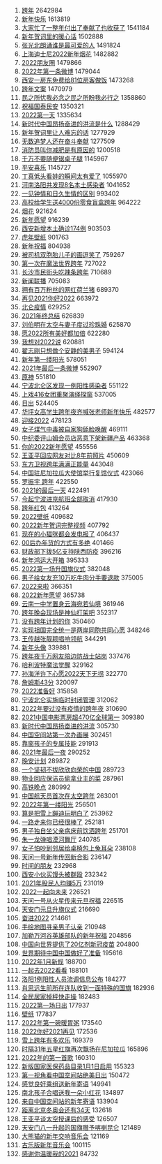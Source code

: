 1. [跨年](https://s.weibo.com//weibo?q=%E8%B7%A8%E5%B9%B4&Refer=top) 2642984
2. [新年快乐](https://s.weibo.com//weibo?q=%E6%96%B0%E5%B9%B4%E5%BF%AB%E4%B9%90&Refer=top) 1613819
3. [大家忙了一整年付出了奉献了也收获了](https://s.weibo.com//weibo?q=%23%E5%A4%A7%E5%AE%B6%E5%BF%99%E4%BA%86%E4%B8%80%E6%95%B4%E5%B9%B4%E4%BB%98%E5%87%BA%E4%BA%86%E5%A5%89%E7%8C%AE%E4%BA%86%E4%B9%9F%E6%94%B6%E8%8E%B7%E4%BA%86%23&Refer=top) 1541184
4. [新年贺词里的暖心话](https://s.weibo.com//weibo?q=%23%E6%96%B0%E5%B9%B4%E8%B4%BA%E8%AF%8D%E9%87%8C%E7%9A%84%E6%9A%96%E5%BF%83%E8%AF%9D%23&Refer=top) 1502888
5. [张光北朗诵谁是最可爱的人](https://s.weibo.com//weibo?q=%23%E5%BC%A0%E5%85%89%E5%8C%97%E6%9C%97%E8%AF%B5%E8%B0%81%E6%98%AF%E6%9C%80%E5%8F%AF%E7%88%B1%E7%9A%84%E4%BA%BA%23&Refer=top) 1491824
6. [上海迪士尼2022新年烟花](https://s.weibo.com//weibo?q=%E4%B8%8A%E6%B5%B7%E8%BF%AA%E5%A3%AB%E5%B0%BC2022%E6%96%B0%E5%B9%B4%E7%83%9F%E8%8A%B1&Refer=top) 1482882
7. [2022朋友圈](https://s.weibo.com//weibo?q=2022%E6%9C%8B%E5%8F%8B%E5%9C%88&Refer=top) 1479866
8. [2022年第一条微博](https://s.weibo.com//weibo?q=%232022%E5%B9%B4%E7%AC%AC%E4%B8%80%E6%9D%A1%E5%BE%AE%E5%8D%9A%23&Refer=top) 1479044
9. [西安一房东免费给81位房客做饭](https://s.weibo.com//weibo?q=%23%E8%A5%BF%E5%AE%89%E4%B8%80%E6%88%BF%E4%B8%9C%E5%85%8D%E8%B4%B9%E7%BB%9981%E4%BD%8D%E6%88%BF%E5%AE%A2%E5%81%9A%E9%A5%AD%23&Refer=top) 1473268
10. [跨年文案](https://s.weibo.com//weibo?q=%E8%B7%A8%E5%B9%B4%E6%96%87%E6%A1%88&Refer=top) 1470979
11. [民之所忧我必念之民之所盼我必行之](https://s.weibo.com//weibo?q=%23%E6%B0%91%E4%B9%8B%E6%89%80%E5%BF%A7%E6%88%91%E5%BF%85%E5%BF%B5%E4%B9%8B%E6%B0%91%E4%B9%8B%E6%89%80%E7%9B%BC%E6%88%91%E5%BF%85%E8%A1%8C%E4%B9%8B%23&Refer=top) 1358860
12. [祝福国泰民安](https://s.weibo.com//weibo?q=%23%E7%A5%9D%E7%A6%8F%E5%9B%BD%E6%B3%B0%E6%B0%91%E5%AE%89%23&Refer=top) 1350321
13. [2022第一天](https://s.weibo.com//weibo?q=%232022%E7%AC%AC%E4%B8%80%E5%A4%A9%23&Refer=top) 1335634
14. [新时代中国昂扬奋进的洪流是什么](https://s.weibo.com//weibo?q=%23%E6%96%B0%E6%97%B6%E4%BB%A3%E4%B8%AD%E5%9B%BD%E6%98%82%E6%89%AC%E5%A5%8B%E8%BF%9B%E7%9A%84%E6%B4%AA%E6%B5%81%E6%98%AF%E4%BB%80%E4%B9%88%23&Refer=top) 1288429
15. [新年贺词里让人难忘的话](https://s.weibo.com//weibo?q=%23%E6%96%B0%E5%B9%B4%E8%B4%BA%E8%AF%8D%E9%87%8C%E8%AE%A9%E4%BA%BA%E9%9A%BE%E5%BF%98%E7%9A%84%E8%AF%9D%23&Refer=top) 1277929
16. [无数追梦人还在奋斗奉献](https://s.weibo.com//weibo?q=%23%E6%97%A0%E6%95%B0%E8%BF%BD%E6%A2%A6%E4%BA%BA%E8%BF%98%E5%9C%A8%E5%A5%8B%E6%96%97%E5%A5%89%E7%8C%AE%23&Refer=top) 1277509
17. [消防员叫你减肥是有原因的](https://s.weibo.com//weibo?q=%23%E6%B6%88%E9%98%B2%E5%91%98%E5%8F%AB%E4%BD%A0%E5%87%8F%E8%82%A5%E6%98%AF%E6%9C%89%E5%8E%9F%E5%9B%A0%E7%9A%84%23&Refer=top) 1200518
18. [千万不要随便锯桌子腿](https://s.weibo.com//weibo?q=%23%E5%8D%83%E4%B8%87%E4%B8%8D%E8%A6%81%E9%9A%8F%E4%BE%BF%E9%94%AF%E6%A1%8C%E5%AD%90%E8%85%BF%23&Refer=top) 1145967
19. [平安喜乐](https://s.weibo.com//weibo?q=%E5%B9%B3%E5%AE%89%E5%96%9C%E4%B9%90&Refer=top) 1145727
20. [丁真低头看娃的瞬间太有爱了](https://s.weibo.com//weibo?q=%23%E4%B8%81%E7%9C%9F%E4%BD%8E%E5%A4%B4%E7%9C%8B%E5%A8%83%E7%9A%84%E7%9E%AC%E9%97%B4%E5%A4%AA%E6%9C%89%E7%88%B1%E4%BA%86%23&Refer=top) 1055970
21. [河南洛阳共发现8名本土感染者](https://s.weibo.com//weibo?q=%23%E6%B2%B3%E5%8D%97%E6%B4%9B%E9%98%B3%E5%85%B1%E5%8F%91%E7%8E%B08%E5%90%8D%E6%9C%AC%E5%9C%9F%E6%84%9F%E6%9F%93%E8%80%85%23&Refer=top) 1041652
22. [一见钟情和日久生情的区别](https://s.weibo.com//weibo?q=%23%E4%B8%80%E8%A7%81%E9%92%9F%E6%83%85%E5%92%8C%E6%97%A5%E4%B9%85%E7%94%9F%E6%83%85%E7%9A%84%E5%8C%BA%E5%88%AB%23&Refer=top) 993402
23. [高校给学生送4000份零食盲盒跨年](https://s.weibo.com//weibo?q=%23%E9%AB%98%E6%A0%A1%E7%BB%99%E5%AD%A6%E7%94%9F%E9%80%814000%E4%BB%BD%E9%9B%B6%E9%A3%9F%E7%9B%B2%E7%9B%92%E8%B7%A8%E5%B9%B4%23&Refer=top) 964222
24. [烟花](https://s.weibo.com//weibo?q=%E7%83%9F%E8%8A%B1&Refer=top) 921624
25. [新年愿望](https://s.weibo.com//weibo?q=%23%E6%96%B0%E5%B9%B4%E6%84%BF%E6%9C%9B%23&Refer=top) 916239
26. [西安新增本土确诊174例](https://s.weibo.com//weibo?q=%23%E8%A5%BF%E5%AE%89%E6%96%B0%E5%A2%9E%E6%9C%AC%E5%9C%9F%E7%A1%AE%E8%AF%8A174%E4%BE%8B%23&Refer=top) 903503
27. [虎年壁纸](https://s.weibo.com//weibo?q=%23%E8%99%8E%E5%B9%B4%E5%A3%81%E7%BA%B8%23&Refer=top) 901763
28. [新年祝福](https://s.weibo.com//weibo?q=%E6%96%B0%E5%B9%B4%E7%A5%9D%E7%A6%8F&Refer=top) 804938
29. [被司机双胞胎儿子的画逗笑了](https://s.weibo.com//weibo?q=%23%E8%A2%AB%E5%8F%B8%E6%9C%BA%E5%8F%8C%E8%83%9E%E8%83%8E%E5%84%BF%E5%AD%90%E7%9A%84%E7%94%BB%E9%80%97%E7%AC%91%E4%BA%86%23&Refer=top) 759267
30. [第一次在魔法世界跨年](https://s.weibo.com//weibo?q=%23%E7%AC%AC%E4%B8%80%E6%AC%A1%E5%9C%A8%E9%AD%94%E6%B3%95%E4%B8%96%E7%95%8C%E8%B7%A8%E5%B9%B4%23&Refer=top) 727022
31. [长沙市民街头吃辣条跨年](https://s.weibo.com//weibo?q=%23%E9%95%BF%E6%B2%99%E5%B8%82%E6%B0%91%E8%A1%97%E5%A4%B4%E5%90%83%E8%BE%A3%E6%9D%A1%E8%B7%A8%E5%B9%B4%23&Refer=top) 710689
32. [新闻联播](https://s.weibo.com//weibo?q=%23%E6%96%B0%E9%97%BB%E8%81%94%E6%92%AD%23&Refer=top) 705083
33. [拥有百万粉丝的网红荷兰猪](https://s.weibo.com//weibo?q=%E6%8B%A5%E6%9C%89%E7%99%BE%E4%B8%87%E7%B2%89%E4%B8%9D%E7%9A%84%E7%BD%91%E7%BA%A2%E8%8D%B7%E5%85%B0%E7%8C%AA&Refer=top) 689370
34. [再见2021你好2022](https://s.weibo.com//weibo?q=%E5%86%8D%E8%A7%812021%E4%BD%A0%E5%A5%BD2022&Refer=top) 663972
35. [北仑疫情](https://s.weibo.com//weibo?q=%E5%8C%97%E4%BB%91%E7%96%AB%E6%83%85&Refer=top) 629252
36. [2021年终总结](https://s.weibo.com//weibo?q=2021%E5%B9%B4%E7%BB%88%E6%80%BB%E7%BB%93&Refer=top) 626839
37. [刘伯明在太空与妻子度过珍珠婚](https://s.weibo.com//weibo?q=%23%E5%88%98%E4%BC%AF%E6%98%8E%E5%9C%A8%E5%A4%AA%E7%A9%BA%E4%B8%8E%E5%A6%BB%E5%AD%90%E5%BA%A6%E8%BF%87%E7%8F%8D%E7%8F%A0%E5%A9%9A%23&Refer=top) 625870
38. [愿2022所有美好都加倍](https://s.weibo.com//weibo?q=%E6%84%BF2022%E6%89%80%E6%9C%89%E7%BE%8E%E5%A5%BD%E9%83%BD%E5%8A%A0%E5%80%8D&Refer=top) 622280
39. [我想对2022说](https://s.weibo.com//weibo?q=%23%E6%88%91%E6%83%B3%E5%AF%B92022%E8%AF%B4%23&Refer=top) 620881
40. [翟志刚只想做个安静的美男子](https://s.weibo.com//weibo?q=%23%E7%BF%9F%E5%BF%97%E5%88%9A%E5%8F%AA%E6%83%B3%E5%81%9A%E4%B8%AA%E5%AE%89%E9%9D%99%E7%9A%84%E7%BE%8E%E7%94%B7%E5%AD%90%23&Refer=top) 594124
41. [新年第一缕阳光](https://s.weibo.com//weibo?q=%23%E6%96%B0%E5%B9%B4%E7%AC%AC%E4%B8%80%E7%BC%95%E9%98%B3%E5%85%89%23&Refer=top) 578051
42. [2021年最后一条微博](https://s.weibo.com//weibo?q=%232021%E5%B9%B4%E6%9C%80%E5%90%8E%E4%B8%80%E6%9D%A1%E5%BE%AE%E5%8D%9A%23&Refer=top) 552907
43. [原神](https://s.weibo.com//weibo?q=%E5%8E%9F%E7%A5%9E&Refer=top) 551810
44. [宁波北仑区发现一例阳性感染者](https://s.weibo.com//weibo?q=%23%E5%AE%81%E6%B3%A2%E5%8C%97%E4%BB%91%E5%8C%BA%E5%8F%91%E7%8E%B0%E4%B8%80%E4%BE%8B%E9%98%B3%E6%80%A7%E6%84%9F%E6%9F%93%E8%80%85%23&Refer=top) 551122
45. [上戏416女团重聚演绎探窗](https://s.weibo.com//weibo?q=%23%E4%B8%8A%E6%88%8F416%E5%A5%B3%E5%9B%A2%E9%87%8D%E8%81%9A%E6%BC%94%E7%BB%8E%E6%8E%A2%E7%AA%97%23&Refer=top) 537005
46. [日出](https://s.weibo.com//weibo?q=%E6%97%A5%E5%87%BA&Refer=top) 524405
47. [华坪女高学生跨年夜齐喊张老师新年快乐](https://s.weibo.com//weibo?q=%23%E5%8D%8E%E5%9D%AA%E5%A5%B3%E9%AB%98%E5%AD%A6%E7%94%9F%E8%B7%A8%E5%B9%B4%E5%A4%9C%E9%BD%90%E5%96%8A%E5%BC%A0%E8%80%81%E5%B8%88%E6%96%B0%E5%B9%B4%E5%BF%AB%E4%B9%90%23&Refer=top) 482577
48. [迎接2022](https://s.weibo.com//weibo?q=%E8%BF%8E%E6%8E%A52022&Refer=top) 478123
49. [女子煤气中毒被自家狗舔脸唤醒](https://s.weibo.com//weibo?q=%23%E5%A5%B3%E5%AD%90%E7%85%A4%E6%B0%94%E4%B8%AD%E6%AF%92%E8%A2%AB%E8%87%AA%E5%AE%B6%E7%8B%97%E8%88%94%E8%84%B8%E5%94%A4%E9%86%92%23&Refer=top) 469111
50. [中纪委评山姆会员店恶意下架新疆产品](https://s.weibo.com//weibo?q=%23%E4%B8%AD%E7%BA%AA%E5%A7%94%E8%AF%84%E5%B1%B1%E5%A7%86%E4%BC%9A%E5%91%98%E5%BA%97%E6%81%B6%E6%84%8F%E4%B8%8B%E6%9E%B6%E6%96%B0%E7%96%86%E4%BA%A7%E5%93%81%23&Refer=top) 463368
51. [你的2022新年愿望](https://s.weibo.com//weibo?q=%23%E4%BD%A0%E7%9A%842022%E6%96%B0%E5%B9%B4%E6%84%BF%E6%9C%9B%23&Refer=top) 455556
52. [王亚平回应网友对比8年前照片](https://s.weibo.com//weibo?q=%23%E7%8E%8B%E4%BA%9A%E5%B9%B3%E5%9B%9E%E5%BA%94%E7%BD%91%E5%8F%8B%E5%AF%B9%E6%AF%948%E5%B9%B4%E5%89%8D%E7%85%A7%E7%89%87%23&Refer=top) 450609
53. [东方卫视跨年满满正能量](https://s.weibo.com//weibo?q=%23%E4%B8%9C%E6%96%B9%E5%8D%AB%E8%A7%86%E8%B7%A8%E5%B9%B4%E6%BB%A1%E6%BB%A1%E6%AD%A3%E8%83%BD%E9%87%8F%23&Refer=top) 443048
54. [中国驻尼加拉瓜大使馆举行复馆仪式](https://s.weibo.com//weibo?q=%23%E4%B8%AD%E5%9B%BD%E9%A9%BB%E5%B0%BC%E5%8A%A0%E6%8B%89%E7%93%9C%E5%A4%A7%E4%BD%BF%E9%A6%86%E4%B8%BE%E8%A1%8C%E5%A4%8D%E9%A6%86%E4%BB%AA%E5%BC%8F%23&Refer=top) 423066
55. [罗振宇 跨年](https://s.weibo.com//weibo?q=%E7%BD%97%E6%8C%AF%E5%AE%87%20%E8%B7%A8%E5%B9%B4&Refer=top) 422550
56. [2021的最后一天](https://s.weibo.com//weibo?q=%232021%E7%9A%84%E6%9C%80%E5%90%8E%E4%B8%80%E5%A4%A9%23&Refer=top) 422491
57. [今起宁波进京航班全部取消](https://s.weibo.com//weibo?q=%23%E4%BB%8A%E8%B5%B7%E5%AE%81%E6%B3%A2%E8%BF%9B%E4%BA%AC%E8%88%AA%E7%8F%AD%E5%85%A8%E9%83%A8%E5%8F%96%E6%B6%88%23&Refer=top) 417930
58. [跨年红包](https://s.weibo.com//weibo?q=%E8%B7%A8%E5%B9%B4%E7%BA%A2%E5%8C%85&Refer=top) 413264
59. [2022壁纸](https://s.weibo.com//weibo?q=2022%E5%A3%81%E7%BA%B8&Refer=top) 409682
60. [2022新年贺词完整视频](https://s.weibo.com//weibo?q=%232022%E6%96%B0%E5%B9%B4%E8%B4%BA%E8%AF%8D%E5%AE%8C%E6%95%B4%E8%A7%86%E9%A2%91%23&Refer=top) 407792
61. [现在的小猫咪都会发电报了](https://s.weibo.com//weibo?q=%23%E7%8E%B0%E5%9C%A8%E7%9A%84%E5%B0%8F%E7%8C%AB%E5%92%AA%E9%83%BD%E4%BC%9A%E5%8F%91%E7%94%B5%E6%8A%A5%E4%BA%86%23&Refer=top) 406437
62. [00后办年货的方式有多绝](https://s.weibo.com//weibo?q=%2300%E5%90%8E%E5%8A%9E%E5%B9%B4%E8%B4%A7%E7%9A%84%E6%96%B9%E5%BC%8F%E6%9C%89%E5%A4%9A%E7%BB%9D%23&Refer=top) 401466
63. [财政部下拨5亿支持陕西防疫](https://s.weibo.com//weibo?q=%23%E8%B4%A2%E6%94%BF%E9%83%A8%E4%B8%8B%E6%8B%A85%E4%BA%BF%E6%94%AF%E6%8C%81%E9%99%95%E8%A5%BF%E9%98%B2%E7%96%AB%23&Refer=top) 396216
64. [新年鸿运大开箱](https://s.weibo.com//weibo?q=%23%E6%96%B0%E5%B9%B4%E9%B8%BF%E8%BF%90%E5%A4%A7%E5%BC%80%E7%AE%B1%23&Refer=top) 395333
65. [2022第一场升国旗仪式](https://s.weibo.com//weibo?q=%232022%E7%AC%AC%E4%B8%80%E5%9C%BA%E5%8D%87%E5%9B%BD%E6%97%97%E4%BB%AA%E5%BC%8F%23&Refer=top) 382048
66. [男子给女友充10万吃牛肉分手要退款](https://s.weibo.com//weibo?q=%23%E7%94%B7%E5%AD%90%E7%BB%99%E5%A5%B3%E5%8F%8B%E5%85%8510%E4%B8%87%E5%90%83%E7%89%9B%E8%82%89%E5%88%86%E6%89%8B%E8%A6%81%E9%80%80%E6%AC%BE%23&Refer=top) 375005
67. [2022来啦](https://s.weibo.com//weibo?q=%232022%E6%9D%A5%E5%95%A6%23&Refer=top) 366351
68. [2022新年愿望](https://s.weibo.com//weibo?q=%232022%E6%96%B0%E5%B9%B4%E6%84%BF%E6%9C%9B%23&Refer=top) 365738
69. [云南一中学置身云海宛若仙境](https://s.weibo.com//weibo?q=%23%E4%BA%91%E5%8D%97%E4%B8%80%E4%B8%AD%E5%AD%A6%E7%BD%AE%E8%BA%AB%E4%BA%91%E6%B5%B7%E5%AE%9B%E8%8B%A5%E4%BB%99%E5%A2%83%23&Refer=top) 361946
70. [跨年晚会现场是神仙打架吧](https://s.weibo.com//weibo?q=%23%E8%B7%A8%E5%B9%B4%E6%99%9A%E4%BC%9A%E7%8E%B0%E5%9C%BA%E6%98%AF%E7%A5%9E%E4%BB%99%E6%89%93%E6%9E%B6%E5%90%A7%23&Refer=top) 352317
71. [没有跨年计划的你](https://s.weibo.com//weibo?q=%23%E6%B2%A1%E6%9C%89%E8%B7%A8%E5%B9%B4%E8%AE%A1%E5%88%92%E7%9A%84%E4%BD%A0%23&Refer=top) 350460
72. [实现祖国完全统一是两岸同胞共同心愿](https://s.weibo.com//weibo?q=%23%E5%AE%9E%E7%8E%B0%E7%A5%96%E5%9B%BD%E5%AE%8C%E5%85%A8%E7%BB%9F%E4%B8%80%E6%98%AF%E4%B8%A4%E5%B2%B8%E5%90%8C%E8%83%9E%E5%85%B1%E5%90%8C%E5%BF%83%E6%84%BF%23&Refer=top) 348246
73. [王传越张靓颖唱响领航](https://s.weibo.com//weibo?q=%23%E7%8E%8B%E4%BC%A0%E8%B6%8A%E5%BC%A0%E9%9D%93%E9%A2%96%E5%94%B1%E5%93%8D%E9%A2%86%E8%88%AA%23&Refer=top) 344291
74. [新年头像](https://s.weibo.com//weibo?q=%E6%96%B0%E5%B9%B4%E5%A4%B4%E5%83%8F&Refer=top) 339881
75. [跨年夜千万网友陪边防战士站岗](https://s.weibo.com//weibo?q=%23%E8%B7%A8%E5%B9%B4%E5%A4%9C%E5%8D%83%E4%B8%87%E7%BD%91%E5%8F%8B%E9%99%AA%E8%BE%B9%E9%98%B2%E6%88%98%E5%A3%AB%E7%AB%99%E5%B2%97%23&Refer=top) 337476
76. [哈利波特魔法觉醒](https://s.weibo.com//weibo?q=%E5%93%88%E5%88%A9%E6%B3%A2%E7%89%B9%E9%AD%94%E6%B3%95%E8%A7%89%E9%86%92&Refer=top) 329162
77. [孙海洋许下心愿2022天下无拐](https://s.weibo.com//weibo?q=%23%E5%AD%99%E6%B5%B7%E6%B4%8B%E8%AE%B8%E4%B8%8B%E5%BF%83%E6%84%BF2022%E5%A4%A9%E4%B8%8B%E6%97%A0%E6%8B%90%23&Refer=top) 322770
78. [詹姆斯43分](https://s.weibo.com//weibo?q=%23%E8%A9%B9%E5%A7%86%E6%96%AF43%E5%88%86%23&Refer=top) 320097
79. [2022准备好](https://s.weibo.com//weibo?q=%232022%E5%87%86%E5%A4%87%E5%A5%BD%23&Refer=top) 315858
80. [宁波北仑实施临时封闭管理](https://s.weibo.com//weibo?q=%23%E5%AE%81%E6%B3%A2%E5%8C%97%E4%BB%91%E5%AE%9E%E6%96%BD%E4%B8%B4%E6%97%B6%E5%B0%81%E9%97%AD%E7%AE%A1%E7%90%86%23&Refer=top) 312062
81. [2022年要过没有疫情的跨年夜](https://s.weibo.com//weibo?q=%232022%E5%B9%B4%E8%A6%81%E8%BF%87%E6%B2%A1%E6%9C%89%E7%96%AB%E6%83%85%E7%9A%84%E8%B7%A8%E5%B9%B4%E5%A4%9C%23&Refer=top) 310690
82. [2021中国电影票房超470亿全球第一](https://s.weibo.com//weibo?q=%232021%E4%B8%AD%E5%9B%BD%E7%94%B5%E5%BD%B1%E7%A5%A8%E6%88%BF%E8%B6%85470%E4%BA%BF%E5%85%A8%E7%90%83%E7%AC%AC%E4%B8%80%23&Refer=top) 309380
83. [新时代中国昂扬奋进的洪流](https://s.weibo.com//weibo?q=%23%E6%96%B0%E6%97%B6%E4%BB%A3%E4%B8%AD%E5%9B%BD%E6%98%82%E6%89%AC%E5%A5%8B%E8%BF%9B%E7%9A%84%E6%B4%AA%E6%B5%81%23&Refer=top) 305730
84. [中国空间站第一次办画展](https://s.weibo.com//weibo?q=%23%E4%B8%AD%E5%9B%BD%E7%A9%BA%E9%97%B4%E7%AB%99%E7%AC%AC%E4%B8%80%E6%AC%A1%E5%8A%9E%E7%94%BB%E5%B1%95%23&Refer=top) 302451
85. [靠窗孩子的专属技能](https://s.weibo.com//weibo?q=%23%E9%9D%A0%E7%AA%97%E5%AD%A9%E5%AD%90%E7%9A%84%E4%B8%93%E5%B1%9E%E6%8A%80%E8%83%BD%23&Refer=top) 291913
86. [2021年最后一夜](https://s.weibo.com//weibo?q=%232021%E5%B9%B4%E6%9C%80%E5%90%8E%E4%B8%80%E5%A4%9C%23&Refer=top) 290252
87. [晚安计划](https://s.weibo.com//weibo?q=%23%E6%99%9A%E5%AE%89%E8%AE%A1%E5%88%92%23&Refer=top) 289872
88. [一个坚韧不拔欣欣向荣的中国](https://s.weibo.com//weibo?q=%23%E4%B8%80%E4%B8%AA%E5%9D%9A%E9%9F%A7%E4%B8%8D%E6%8B%94%E6%AC%A3%E6%AC%A3%E5%90%91%E8%8D%A3%E7%9A%84%E4%B8%AD%E5%9B%BD%23&Refer=top) 289723
89. [物业回应保洁员偷拿业主的菜](https://s.weibo.com//weibo?q=%23%E7%89%A9%E4%B8%9A%E5%9B%9E%E5%BA%94%E4%BF%9D%E6%B4%81%E5%91%98%E5%81%B7%E6%8B%BF%E4%B8%9A%E4%B8%BB%E7%9A%84%E8%8F%9C%23&Refer=top) 287961
90. [高铁晚点](https://s.weibo.com//weibo?q=%23%E9%AB%98%E9%93%81%E6%99%9A%E7%82%B9%23&Refer=top) 280992
91. [中国航天员首次在太空跨年](https://s.weibo.com//weibo?q=%23%E4%B8%AD%E5%9B%BD%E8%88%AA%E5%A4%A9%E5%91%98%E9%A6%96%E6%AC%A1%E5%9C%A8%E5%A4%AA%E7%A9%BA%E8%B7%A8%E5%B9%B4%23&Refer=top) 263001
92. [2022年第一缕阳光](https://s.weibo.com//weibo?q=%232022%E5%B9%B4%E7%AC%AC%E4%B8%80%E7%BC%95%E9%98%B3%E5%85%89%23&Refer=top) 256501
93. [算是把雪上蹦迪玩明白了](https://s.weibo.com//weibo?q=%23%E7%AE%97%E6%98%AF%E6%8A%8A%E9%9B%AA%E4%B8%8A%E8%B9%A6%E8%BF%AA%E7%8E%A9%E6%98%8E%E7%99%BD%E4%BA%86%23&Refer=top) 253962
94. [一路走来你已经很棒了](https://s.weibo.com//weibo?q=%23%E4%B8%80%E8%B7%AF%E8%B5%B0%E6%9D%A5%E4%BD%A0%E5%B7%B2%E7%BB%8F%E5%BE%88%E6%A3%92%E4%BA%86%23&Refer=top) 252181
95. [男子独自坐父亲病床前饮酒跨年](https://s.weibo.com//weibo?q=%23%E7%94%B7%E5%AD%90%E7%8B%AC%E8%87%AA%E5%9D%90%E7%88%B6%E4%BA%B2%E7%97%85%E5%BA%8A%E5%89%8D%E9%A5%AE%E9%85%92%E8%B7%A8%E5%B9%B4%23&Refer=top) 251701
96. [朱一龙弹唱漠河舞厅](https://s.weibo.com//weibo?q=%23%E6%9C%B1%E4%B8%80%E9%BE%99%E5%BC%B9%E5%94%B1%E6%BC%A0%E6%B2%B3%E8%88%9E%E5%8E%85%23&Refer=top) 240785
97. [女子怕吵到邻居给桌椅包上兔耳朵](https://s.weibo.com//weibo?q=%23%E5%A5%B3%E5%AD%90%E6%80%95%E5%90%B5%E5%88%B0%E9%82%BB%E5%B1%85%E7%BB%99%E6%A1%8C%E6%A4%85%E5%8C%85%E4%B8%8A%E5%85%94%E8%80%B3%E6%9C%B5%23&Refer=top) 238108
98. [天问一号新年传回新合影](https://s.weibo.com//weibo?q=%23%E5%A4%A9%E9%97%AE%E4%B8%80%E5%8F%B7%E6%96%B0%E5%B9%B4%E4%BC%A0%E5%9B%9E%E6%96%B0%E5%90%88%E5%BD%B1%23&Refer=top) 236147
99. [时间的朋友](https://s.weibo.com//weibo?q=%23%E6%97%B6%E9%97%B4%E7%9A%84%E6%9C%8B%E5%8F%8B%23&Refer=top) 232968
100. [西安小伙买馒头被群殴](https://s.weibo.com//weibo?q=%E8%A5%BF%E5%AE%89%E5%B0%8F%E4%BC%99%E4%B9%B0%E9%A6%92%E5%A4%B4%E8%A2%AB%E7%BE%A4%E6%AE%B4&Refer=top) 232342
101. [2021年股民人均赚5万](https://s.weibo.com//weibo?q=%232021%E5%B9%B4%E8%82%A1%E6%B0%91%E4%BA%BA%E5%9D%87%E8%B5%9A5%E4%B8%87%23&Refer=top) 231019
102. [2022一起向未来](https://s.weibo.com//weibo?q=%232022%E4%B8%80%E8%B5%B7%E5%90%91%E6%9C%AA%E6%9D%A5%23&Refer=top) 226521
103. [天问一号从火星传来元旦祝福](https://s.weibo.com//weibo?q=%23%E5%A4%A9%E9%97%AE%E4%B8%80%E5%8F%B7%E4%BB%8E%E7%81%AB%E6%98%9F%E4%BC%A0%E6%9D%A5%E5%85%83%E6%97%A6%E7%A5%9D%E7%A6%8F%23&Refer=top) 226515
104. [天安门元旦升旗仪式](https://s.weibo.com//weibo?q=%23%E5%A4%A9%E5%AE%89%E9%97%A8%E5%85%83%E6%97%A6%E5%8D%87%E6%97%97%E4%BB%AA%E5%BC%8F%23&Refer=top) 216690
105. [奋进2022](https://s.weibo.com//weibo?q=%E5%A5%8B%E8%BF%9B2022&Refer=top) 214661
106. [手绘地图寻亲男子认亲](https://s.weibo.com//weibo?q=%23%E6%89%8B%E7%BB%98%E5%9C%B0%E5%9B%BE%E5%AF%BB%E4%BA%B2%E7%94%B7%E5%AD%90%E8%AE%A4%E4%BA%B2%23&Refer=top) 210948
107. [加勒万河谷英雄部队的新年祝福](https://s.weibo.com//weibo?q=%23%E5%8A%A0%E5%8B%92%E4%B8%87%E6%B2%B3%E8%B0%B7%E8%8B%B1%E9%9B%84%E9%83%A8%E9%98%9F%E7%9A%84%E6%96%B0%E5%B9%B4%E7%A5%9D%E7%A6%8F%23&Refer=top) 204856
108. [中国向世界提供了20亿剂新冠疫苗](https://s.weibo.com//weibo?q=%23%E4%B8%AD%E5%9B%BD%E5%90%91%E4%B8%96%E7%95%8C%E6%8F%90%E4%BE%9B%E4%BA%8620%E4%BA%BF%E5%89%82%E6%96%B0%E5%86%A0%E7%96%AB%E8%8B%97%23&Refer=top) 204800
109. [世界期待中国中国做好了准备](https://s.weibo.com//weibo?q=%23%E4%B8%96%E7%95%8C%E6%9C%9F%E5%BE%85%E4%B8%AD%E5%9B%BD%E4%B8%AD%E5%9B%BD%E5%81%9A%E5%A5%BD%E4%BA%86%E5%87%86%E5%A4%87%23&Refer=top) 195616
110. [2022年1月新规](https://s.weibo.com//weibo?q=%232022%E5%B9%B41%E6%9C%88%E6%96%B0%E8%A7%84%23&Refer=top) 188700
111. [一起去2022看看](https://s.weibo.com//weibo?q=%23%E4%B8%80%E8%B5%B7%E5%8E%BB2022%E7%9C%8B%E7%9C%8B%23&Refer=top) 188101
112. [洛阳1例阳性人员流调信息公布](https://s.weibo.com//weibo?q=%23%E6%B4%9B%E9%98%B31%E4%BE%8B%E9%98%B3%E6%80%A7%E4%BA%BA%E5%91%98%E6%B5%81%E8%B0%83%E4%BF%A1%E6%81%AF%E5%85%AC%E5%B8%83%23&Refer=top) 184277
113. [肖思远生前所在连队收到一面特殊的国旗](https://s.weibo.com//weibo?q=%23%E8%82%96%E6%80%9D%E8%BF%9C%E7%94%9F%E5%89%8D%E6%89%80%E5%9C%A8%E8%BF%9E%E9%98%9F%E6%94%B6%E5%88%B0%E4%B8%80%E9%9D%A2%E7%89%B9%E6%AE%8A%E7%9A%84%E5%9B%BD%E6%97%97%23&Refer=top) 182936
114. [全民居家掉秤快走操](https://s.weibo.com//weibo?q=%23%E5%85%A8%E6%B0%91%E5%B1%85%E5%AE%B6%E6%8E%89%E7%A7%A4%E5%BF%AB%E8%B5%B0%E6%93%8D%23&Refer=top) 182483
115. [2022第一场日出](https://s.weibo.com//weibo?q=%232022%E7%AC%AC%E4%B8%80%E5%9C%BA%E6%97%A5%E5%87%BA%23&Refer=top) 177937
116. [壁纸](https://s.weibo.com//weibo?q=%E5%A3%81%E7%BA%B8&Refer=top) 177837
117. [2022年第一碗暖胃粥](https://s.weibo.com//weibo?q=%232022%E5%B9%B4%E7%AC%AC%E4%B8%80%E7%A2%97%E6%9A%96%E8%83%83%E7%B2%A5%23&Refer=top) 173540
118. [2022你好2021再见](https://s.weibo.com//weibo?q=%232022%E4%BD%A0%E5%A5%BD2021%E5%86%8D%E8%A7%81%23&Refer=top) 172536
119. [雪上跨年有多欢乐](https://s.weibo.com//weibo?q=%23%E9%9B%AA%E4%B8%8A%E8%B7%A8%E5%B9%B4%E6%9C%89%E5%A4%9A%E6%AC%A2%E4%B9%90%23&Refer=top) 169379
120. [时隔31年五星红旗再次飘扬在尼加拉瓜](https://s.weibo.com//weibo?q=%23%E6%97%B6%E9%9A%9431%E5%B9%B4%E4%BA%94%E6%98%9F%E7%BA%A2%E6%97%97%E5%86%8D%E6%AC%A1%E9%A3%98%E6%89%AC%E5%9C%A8%E5%B0%BC%E5%8A%A0%E6%8B%89%E7%93%9C%23&Refer=top) 165896
121. [2022年的第一首歌](https://s.weibo.com//weibo?q=%232022%E5%B9%B4%E7%9A%84%E7%AC%AC%E4%B8%80%E9%A6%96%E6%AD%8C%23&Refer=top) 160310
122. [新版国家医保药品目录1月1日启用](https://s.weibo.com//weibo?q=%23%E6%96%B0%E7%89%88%E5%9B%BD%E5%AE%B6%E5%8C%BB%E4%BF%9D%E8%8D%AF%E5%93%81%E7%9B%AE%E5%BD%951%E6%9C%881%E6%97%A5%E5%90%AF%E7%94%A8%23&Refer=top) 155323
123. [第一视角看中国空间站绝美日出](https://s.weibo.com//weibo?q=%23%E7%AC%AC%E4%B8%80%E8%A7%86%E8%A7%92%E7%9C%8B%E4%B8%AD%E5%9B%BD%E7%A9%BA%E9%97%B4%E7%AB%99%E7%BB%9D%E7%BE%8E%E6%97%A5%E5%87%BA%23&Refer=top) 150472
124. [感觉良好乘组送新年寄语](https://s.weibo.com//weibo?q=%23%E6%84%9F%E8%A7%89%E8%89%AF%E5%A5%BD%E4%B9%98%E7%BB%84%E9%80%81%E6%96%B0%E5%B9%B4%E5%AF%84%E8%AF%AD%23&Refer=top) 149941
125. [南北孩子合唱送我一朵小红花](https://s.weibo.com//weibo?q=%23%E5%8D%97%E5%8C%97%E5%AD%A9%E5%AD%90%E5%90%88%E5%94%B1%E9%80%81%E6%88%91%E4%B8%80%E6%9C%B5%E5%B0%8F%E7%BA%A2%E8%8A%B1%23&Refer=top) 134897
126. [来自中国空间站的新年寄语](https://s.weibo.com//weibo?q=%23%E6%9D%A5%E8%87%AA%E4%B8%AD%E5%9B%BD%E7%A9%BA%E9%97%B4%E7%AB%99%E7%9A%84%E6%96%B0%E5%B9%B4%E5%AF%84%E8%AF%AD%23&Refer=top) 133904
127. [距离北京冬奥会还有34天](https://s.weibo.com//weibo?q=%23%E8%B7%9D%E7%A6%BB%E5%8C%97%E4%BA%AC%E5%86%AC%E5%A5%A5%E4%BC%9A%E8%BF%98%E6%9C%8934%E5%A4%A9%23&Refer=top) 132618
128. [王亚平谈太空授课后的感受](https://s.weibo.com//weibo?q=%23%E7%8E%8B%E4%BA%9A%E5%B9%B3%E8%B0%88%E5%A4%AA%E7%A9%BA%E6%8E%88%E8%AF%BE%E5%90%8E%E7%9A%84%E6%84%9F%E5%8F%97%23&Refer=top) 126507
129. [天安门八一升起的国旗赠予喀喇昆仑](https://s.weibo.com//weibo?q=%23%E5%A4%A9%E5%AE%89%E9%97%A8%E5%85%AB%E4%B8%80%E5%8D%87%E8%B5%B7%E7%9A%84%E5%9B%BD%E6%97%97%E8%B5%A0%E4%BA%88%E5%96%80%E5%96%87%E6%98%86%E4%BB%91%23&Refer=top) 121489
130. [大熊猫的新年交响音乐会](https://s.weibo.com//weibo?q=%23%E5%A4%A7%E7%86%8A%E7%8C%AB%E7%9A%84%E6%96%B0%E5%B9%B4%E4%BA%A4%E5%93%8D%E9%9F%B3%E4%B9%90%E4%BC%9A%23&Refer=top) 121169
131. [古乐版新年音乐会](https://s.weibo.com//weibo?q=%23%E5%8F%A4%E4%B9%90%E7%89%88%E6%96%B0%E5%B9%B4%E9%9F%B3%E4%B9%90%E4%BC%9A%23&Refer=top) 100115
132. [感谢你温暖我的2021](https://s.weibo.com//weibo?q=%23%E6%84%9F%E8%B0%A2%E4%BD%A0%E6%B8%A9%E6%9A%96%E6%88%91%E7%9A%842021%23&Refer=top) 84732
